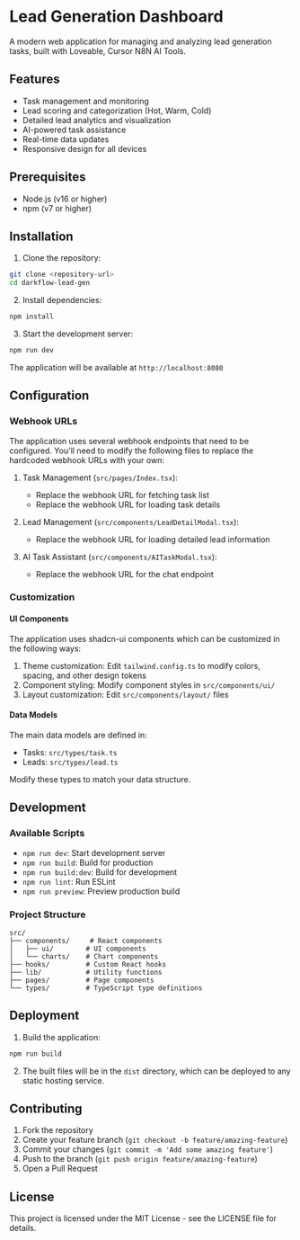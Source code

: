 # Lead Generation Dashboard

A modern web application for managing and analyzing lead generation tasks, built with Loveable, Cursor N8N AI Tools.

## Features

- Task management and monitoring
- Lead scoring and categorization (Hot, Warm, Cold)
- Detailed lead analytics and visualization
- AI-powered task assistance
- Real-time data updates
- Responsive design for all devices

## Prerequisites

- Node.js (v16 or higher)
- npm (v7 or higher)

## Installation

1. Clone the repository:
```bash
git clone <repository-url>
cd darkflow-lead-gen
```

2. Install dependencies:
```bash
npm install
```
3. Start the development server:
```bash
npm run dev
```

The application will be available at `http://localhost:8080`

## Configuration

### Webhook URLs

The application uses several webhook endpoints that need to be configured. You'll need to modify the following files to replace the hardcoded webhook URLs with your own:

1. Task Management (`src/pages/Index.tsx`):
   - Replace the webhook URL for fetching task list
   - Replace the webhook URL for loading task details

2. Lead Management (`src/components/LeadDetailModal.tsx`):
   - Replace the webhook URL for loading detailed lead information

3. AI Task Assistant (`src/components/AITaskModal.tsx`):
   - Replace the webhook URL for the chat endpoint

### Customization

#### UI Components

The application uses shadcn-ui components which can be customized in the following ways:

1. Theme customization: Edit `tailwind.config.ts` to modify colors, spacing, and other design tokens
2. Component styling: Modify component styles in `src/components/ui/`
3. Layout customization: Edit `src/components/layout/` files

#### Data Models

The main data models are defined in:
- Tasks: `src/types/task.ts`
- Leads: `src/types/lead.ts`

Modify these types to match your data structure.

## Development

### Available Scripts

- `npm run dev`: Start development server
- `npm run build`: Build for production
- `npm run build:dev`: Build for development
- `npm run lint`: Run ESLint
- `npm run preview`: Preview production build

### Project Structure

```
src/
├── components/     # React components
│   ├── ui/        # UI components
│   └── charts/    # Chart components
├── hooks/         # Custom React hooks
├── lib/           # Utility functions
├── pages/         # Page components
└── types/         # TypeScript type definitions
```

## Deployment

1. Build the application:
```bash
npm run build
```

2. The built files will be in the `dist` directory, which can be deployed to any static hosting service.

## Contributing

1. Fork the repository
2. Create your feature branch (`git checkout -b feature/amazing-feature`)
3. Commit your changes (`git commit -m 'Add some amazing feature'`)
4. Push to the branch (`git push origin feature/amazing-feature`)
5. Open a Pull Request

## License

This project is licensed under the MIT License - see the LICENSE file for details.
